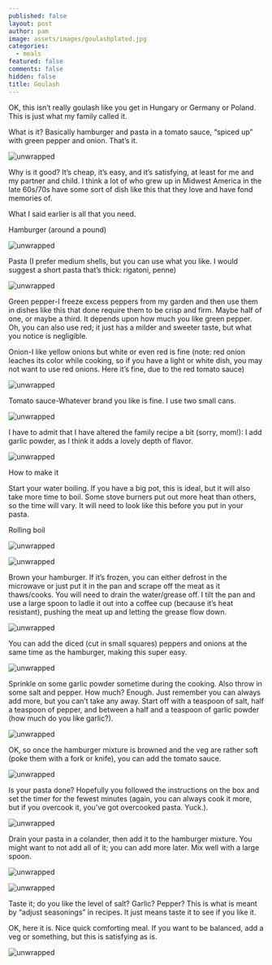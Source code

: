 ```yaml
---
published: false
layout: post
author: pam
image: assets/images/goulashplated.jpg
categories:
  - meals
featured: false
comments: false
hidden: false
title: Goulash
---
```


OK, this isn’t really goulash like you get in Hungary or Germany or Poland.  This is just what my family called it.  

What is it?  Basically hamburger and pasta in a tomato sauce, “spiced up” with green pepper and onion.  That’s it.  

![unwrapped](/assets/images/goulashplated.jpg)

Why is it good?  It’s cheap, it’s easy, and it’s satisfying, at least for me and my partner and child. I think a lot of who grew up in Midwest America in the late 60s/70s have some sort of dish like this that they love and have fond memories of.

What I said earlier is all that you need. 

Hamburger (around a pound)

![unwrapped](/assets/images/hbthawed.jpg)

Pasta (I prefer medium shells, but you can use what you like.  I would suggest a short pasta that’s thick: rigatoni, penne)

![unwrapped](/assets/images/tenderloinunwrapped.jpg)

Green pepper-I freeze excess peppers from my garden and then use them in dishes like this that done require them to be crisp and firm. Maybe half of one, or maybe a third. It depends upon how much you like green pepper.  Oh, you can also use red; it just has a milder and sweeter taste, but what you notice is negligible. 

Onion-I like yellow onions but white or even red is fine (note: red onion leaches its color while cooking, so if you have a light or white dish, you may not want to use red onions.  Here it’s fine, due to the red tomato sauce)

![unwrapped](/assets/images/goulashonionpepper.jpg)

Tomato sauce-Whatever brand you like is fine.  I use two small cans.

![unwrapped](/assets/images/tenderloinunwrapped.jpg)

I have to admit that I have altered the family recipe a bit (sorry, mom!): I add garlic powder, as I think it adds a lovely depth of flavor.

![unwrapped](/assets/images/garlicpowder.jpg)

How to make it

Start your water boiling. If you have a big pot, this is ideal, but it will also take more time to boil.  Some stove burners put out more heat than others, so the time will vary.  It will need to look like this before you put in your pasta.

Rolling boil

![unwrapped](/assets/images/rollingboil.jpg)

![unwrapped](/assets/images/pastainwater.jpg)

Brown your hamburger. If it’s frozen, you can either defrost in the microwave or just put it in the pan and scrape off the meat as it thaws/cooks. You will need to drain the water/grease off. I tilt the pan and use a large spoon to ladle it out into a coffee cup (because it’s heat resistant), pushing the meat up and letting the grease flow down.

![unwrapped](/assets/images/hbinpan.jpg)

You can add the diced (cut in small squares) peppers and onions at the same time as the hamburger, making this super easy.

![unwrapped](/assets/images/hbpeppersonions.jpg)

Sprinkle on some garlic powder sometime during the cooking.  Also throw in some salt and pepper.  How much?  Enough. Just remember you can always add more, but you can’t take any away.  Start off with a teaspoon of salt, half a teaspoon of pepper, and between a half and a teaspoon of garlic powder (how much do you like garlic?).

![unwrapped](/assets/images/tenderloinunwrapped.jpg)

OK, so once the hamburger mixture is browned and the veg are rather soft (poke them with a fork or knife), you can add the tomato sauce.

![unwrapped](/assets/images/goulashtomsauce.jpg)

Is your pasta done?  Hopefully you followed the instructions on the box and set the timer for the fewest minutes (again, you can always cook it more, but if you overcook it, you’ve got overcooked pasta. Yuck.).

![unwrapped](/assets/images/pastaboiling.jpg)

Drain your pasta in a colander, then add it to the hamburger mixture.  You might want to not add all of it; you can add more later.  Mix well with a large spoon.

![unwrapped](/assets/images/pastadrained.jpg)

![unwrapped](/assets/images/pastainpan.jpg)

Taste it; do you like the level of salt? Garlic? Pepper?  This is what is meant by “adjust seasonings” in recipes. It just means taste it to see if you like it.

OK, here it is. Nice quick comforting meal. If you want to be balanced, add a veg or something, but this is satisfying as is. 

![unwrapped](/assets/images/goulashdone.jpg)



